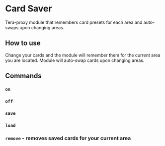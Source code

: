 # Card Saver
Tera-proxy module that remembers card presets for each area and auto-swaps upon changing areas.


## How to use

Change your cards and the module will remember them for the current area you are located.
Module will auto-swap cards upon changing areas.


## Commands
### `on`
### `off`
### `save`
### `load`
### `remove` - removes saved cards for your current area
